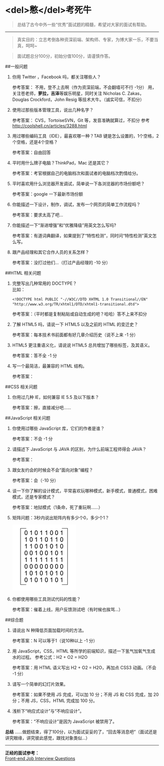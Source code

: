 # &lt;del&gt;<del>憋</del>&lt;/del&gt;考死牛

>总结了古今中外一些“优秀”面试题的精髓，希望对大家的面试有帮助。

-------------

>真实目的：立志考倒各种资深前端、架构师、专家，为博大家一乐，不要当真，呵呵~

>面试题总分100分，初始分值100分，请谨慎作答。

##一般问题

1.  你用 Twitter ，Facebook 吗，都关注哪些人？

    参考答案：
    不用，登不上去啊（作为资深前端，不会翻墙可不行 -1分）
    用，关注苍老师，**萝拉，吉泽**等娱乐明星，同时关注 Nicholas C. Zakas，Douglas Crockford，John Resig 等技术大牛。（诚实可信，不扣分）    
2.  使用过那些版本管理工具，说出几种名字？

    参考答案：
    CVS，TortoiseSVN，Git 等，发音准确就算过，不扣分
    参考 http://coolshell.cn/articles/3288.html     
3.  用过哪些编码工具（IDE），最喜欢哪一种？TAB 键是怎么设置的，1个空格，2个空格，还是4个空格？

    参考答案：自由回答
4.  平时用什么牌子电脑？ThinkPad，Mac 还是其它？

    参考答案：考官根据自己的电脑档次和面试者的电脑档次酌情给分。   
5.  平时喜欢用什么浏览器开发调试，简单说一下各浏览器的市场份额吧？

    参考答案：google 一下最新市场份额

6.  你能描述一下设计，制作，调试，发布一个网页的简单工作流程吗？

    参考答案：要求太高了吧...

7.  你能描述一下“渐进增强”和“优雅降级”用英文怎么写吗?

    参考答案：有道词典翻译，如果提到了“特性检测”，同时问“特性检测”英文怎么写。

8.  跟产品经理和其它合作人员的关系怎样？

    参考答案：没打过他们...（打过产品经理的 -10 分）


##HTML 相关问题

1.  完整写出几种常用的 DOCTYPE？    
    比如：
    <pre><code>&lt;!DOCTYPE html PUBLIC "-//W3C//DTD XHTML 1.0 Transitional//EN" "http://www.w3.org/TR/xhtml1/DTD/xhtml1-transitional.dtd"&gt;
    </code></pre>

    参考答案：（平时都是复制粘贴或自动生成的吧？哈哈）答不上来不扣分

2.  了解 HTML5 吗，请说一下 HTML5 以及之前的 HTML 的变迁史？

    参考答案：每本技术书前面都有好几章介绍历史（说不上来 -1 分）

3.  HTML5 更注重语义化，请说说 HTML5 总共增加了哪些标签，及其语义。

    参考答案：答不全 -1 分

4.  写一个最简洁，最兼容的 HTML 结构。

    参考答案：<html></html>


##CSS 相关问题

1.  你用过几种 IE，如何兼容 IE 5.5 及以下版本？

    参考答案：擦，直接减分吧......


##JavaScript 相关问题

1.  你使用过哪些 JavaScript 库，它们的作者是谁？

    参考答案：不会 -1 分

2.  请描述下 JavaScript 与 JAVA 的区别，为什么前端工程师得会 JAVA？

    参考答案：

3.  跟女友约会的时候会不会“面向对象”编程？

    参考答案：会（-10 分）

4.  谈一下你了解的设计模式，平常喜欢玩哪种模式，新手模式，普通模式，困难模式，还是专家模式？

    参考答案：地狱模式（1条命，死了重玩啊......）

5.  矩阵问题：3秒内说出矩阵内有多少个0，多少个1？
    
    <img alt="矩阵" src="./matrix.png">

6.  你都使用哪些工具测试代码的性能？

    参考答案：催着上线，用户反馈测试吧（有时候也挨骂...）


##综合题

1.  请说出 N 种降低页面加载时间的方法。

    参考答案：N 可以等于1（说10种以上 -1 分）

2.  用 JavaScript，CSS，HTML 等所学的前端知识，描述一下氢气加氧气生成水的过程。
    参考公式：H2 + O2 = H2O

    参考答案：用 HTML 语义写出 H2 + O2 = H2O，再加点 CSS3 动画。（不会 -1 分）

3.  请写一个简单的幻灯片效果。

    参考答案：如果不使用 JS 完成，可以加 10 分；不用 JS 和 CSS 完成，加 20 分；不用 JS，CSS，HTML 完成加 100 分。

4.  浅析下“响应式设计”与“不响应设计”。

    参考答案：“不响应设计”是因为 JavaScript 被禁用了。


**总结**
......做题结束，得了100分，以为面试妥妥的了，“回去等消息吧”（面试还是讲究眼缘，讲究彼此感觉，跟找对象类似...）

------------------------------------

**正经的面试参考：**    
[Front-end Job Interview Questions](https://github.com/darcyclarke/Front-end-Developer-Interview-Questions "Front-end Job Interview Questions")
